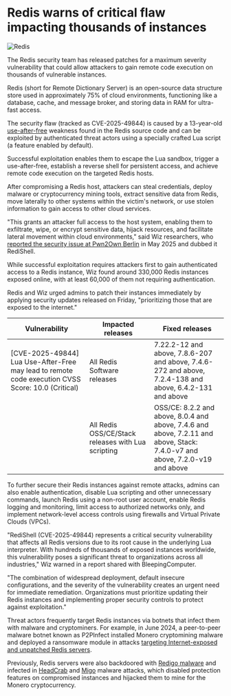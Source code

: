 # Redis warns of critical flaw impacting thousands of instances

![Redis](https://www.bleepstatic.com/content/hl-images/2022/12/01/Redis.jpg)

The Redis security team has released patches for a maximum severity vulnerability that could allow attackers to gain remote code execution on thousands of vulnerable instances.

Redis (short for Remote Dictionary Server) is an open-source data structure store used in approximately 75% of cloud environments, functioning like a database, cache, and message broker, and storing data in RAM for ultra-fast access.

The security flaw (tracked as CVE-2025-49844) is caused by a 13-year-old [use-after-free](https://cwe.mitre.org/data/definitions/416.html) weakness found in the Redis source code and can be exploited by authenticated threat actors using a specially crafted Lua script (a feature enabled by default).

Successful exploitation enables them to escape the Lua sandbox, trigger a use-after-free, establish a reverse shell for persistent access, and achieve remote code execution on the targeted Redis hosts.

After compromising a Redis host, attackers can steal credentials, deploy malware or cryptocurrency mining tools, extract sensitive data from Redis, move laterally to other systems within the victim's network, or use stolen information to gain access to other cloud services.

"This grants an attacker full access to the host system, enabling them to exfiltrate, wipe, or encrypt sensitive data, hijack resources, and facilitate lateral movement within cloud environments," said Wiz researchers, who [reported the security issue at Pwn2Own Berlin](https://www.bleepingcomputer.com/news/security/hackers-exploit-vmware-esxi-microsoft-sharepoint-zero-days-at-pwn2own/) in May 2025 and dubbed it RediShell.

While successful exploitation requires attackers first to gain authenticated access to a Redis instance, Wiz found around 330,000 Redis instances exposed online, with at least 60,000 of them not requiring authentication.

Redis and Wiz urged admins to patch their instances immediately by applying security updates released on Friday, "prioritizing those that are exposed to the internet."

| Vulnerability                                                                                       | Impacted releases                                                                                                           | Fixed releases                                                                                          |
| --------------------------------------------------------------------------------------------------- | --------------------------------------------------------------------------------------------------------------------------- | ------------------------------------------------------------------------------------------------------- |
| \[CVE-2025-49844\] Lua Use-After-Free may lead to remote code execution CVSS Score: 10.0 (Critical) | All Redis Software releases                                                                                                 | 7.22.2-12 and above, 7.8.6-207 and above, 7.4.6-272 and above, 7.2.4-138 and above, 6.4.2-131 and above |
| |  All Redis OSS/CE/Stack releases with Lua scripting                                               | OSS/CE: 8.2.2 and above, 8.0.4 and above, 7.4.6 and above, 7.2.11 and above, Stack: 7.4.0-v7 and above, 7.2.0-v19 and above |                                                                                                         |

To further secure their Redis instances against remote attacks, admins can also enable authentication, disable Lua scripting and other unnecessary commands, launch Redis using a non-root user account, enable Redis logging and monitoring, limit access to authorized networks only, and implement network-level access controls using firewalls and Virtual Private Clouds (VPCs).

"RediShell (CVE-2025-49844) represents a critical security vulnerability that affects all Redis versions due to its root cause in the underlying Lua interpreter. With hundreds of thousands of exposed instances worldwide, this vulnerability poses a significant threat to organizations across all industries," Wiz warned in a report shared with BleepingComputer.

"The combination of widespread deployment, default insecure configurations, and the severity of the vulnerability creates an urgent need for immediate remediation. Organizations must prioritize updating their Redis instances and implementing proper security controls to protect against exploitation."

Threat actors frequently target Redis instances via botnets that infect them with malware and cryptominers. For example, in June 2024, a peer-to-peer malware botnet known as P2PInfect installed Monero cryptomining malware and deployed a ransomware module in attacks [targeting Internet-exposed and unpatched Redis servers](https://www.bleepingcomputer.com/news/security/p2pinfect-botnet-targets-redis-servers-with-new-ransomware-module/).

Previously, Redis servers were also backdoored with [Redigo malware](https://www.bleepingcomputer.com/news/security/new-redigo-malware-drops-stealthy-backdoor-on-redis-servers/) and infected in [HeadCrab](https://www.bleepingcomputer.com/news/security/new-headcrab-malware-infects-1-200-redis-servers-to-mine-monero/) and [Migo](https://www.bleepingcomputer.com/news/security/new-migo-malware-disables-protection-features-on-redis-servers/) malware attacks, which disabled protection features on compromised instances and hijacked them to mine for the Monero cryptocurrency.